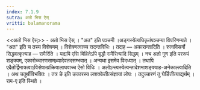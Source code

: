 ```yaml
---
index: 7.1.9
sutra: अतो भिस ऐस्
vritti: balamanorama
---
```


<<अतो भिस ऐस्>> - अतो भिस ऐस् । "अत" इति पञ्चमी ।अङ्गस्ये॑त्यधिकृतंपञ्चम्या विपरिणम्यते । "अत" इति च तस्य विशेषणम् । विशेषणत्वाच्च त्तदन्तविधिः । तदाह — अकारान्तादिति । रुत्वविसर्गौ सिद्धवत्कृत्याह — रामैरिति । यद्यपि एसि विहितेऽपि वृद्धौ रामैरित्यादि सिद्धम् । नच अतो गुण इति पररूपं शङ्क्यम्, एकारोच्चारणसामथ्र्यादेवतदसम्भवात् । अन्यथा इसमेव विदध्यात् । तथापि एदैतोर्द्विमात्रत्वाऽविसेषात्प्रक्रियालाघवाच्च ऐसो विधिः । अलोऽन्त्यस्येत्यन्तादेशमाशङ्क्याह-अनेकाल्त्वादिति । अथ चतुर्थीविभक्तिः । तत्र ङे इति ङकारस्य लशक्केतीत्संज्ञायां लोपः । तदुच्चारणं तु घेर्ङितीत्याद्यर्थम् । राम-ए इति स्थिते । 